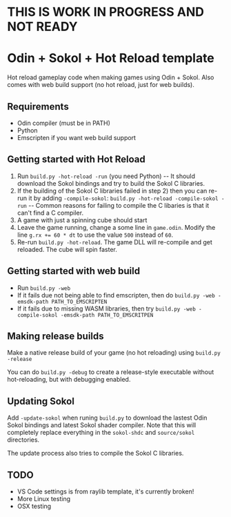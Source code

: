 # THIS IS WORK IN PROGRESS AND NOT READY

# Odin + Sokol + Hot Reload template

Hot reload gameplay code when making games using Odin + Sokol. Also comes with web build support (no hot reload, just for web builds).

## Requirements

- Odin compiler (must be in PATH)
- Python
- Emscripten if you want web build support

## Getting started with Hot Reload

1. Run `build.py -hot-reload -run` (you need Python) -- It should download the Sokol bindings and try to build the Sokol C libraries.
2. If the building of the Sokol C libraries failed in step 2) then you can re-run it by adding `-compile-sokol`: `build.py -hot-reload -compile-sokol -run` -- Common reasons for failing to compile the C libaries is that it can't find a C compiler.
3. A game with just a spinning cube should start
4. Leave the game running, change a some line in `game.odin`. Modify the line `g.rx += 60 * dt` to use the value `500` instead of `60`.
5. Re-run `build.py -hot-reload`. The game DLL will re-compile and get reloaded. The cube will spin faster.

## Getting started with web build

- Run `build.py -web`
- If it fails due not being able to find emscripten, then do `build.py -web -emsdk-path PATH_TO_EMSCRIPTEN`
- If it fails due to missing WASM libraries, then try `build.py -web -compile-sokol -emsdk-path PATH_TO_EMSCRITPEN`

## Making release builds

Make a native release build of your game (no hot reloading) using `build.py -release`

You can do `build.py -debug` to create a release-style executable without hot-reloading, but with debugging enabled.

## Updating Sokol

Add `-update-sokol` when runing `build.py` to download the lastest Odin Sokol bindings and latest Sokol shader compiler. Note that this will completely replace everything in the `sokol-shdc` and `source/sokol` directories.

The update process also tries to compile the Sokol C libraries.

## TODO

- VS Code settings is from raylib template, it's currently broken!
- More Linux testing
- OSX testing